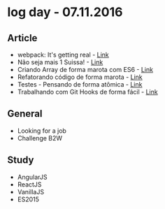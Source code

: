 # log day - 07.11.2016

## Article 

- webpack: It's getting real - [Link](https://medium.com/webpack/webpack-its-getting-real-92c60fca1db1#.jinhad9x2)
- Não seja mais 1 Suissa! - [Link](http://nomadev.com.br/n%C3%A3o-seja-mais-1-suissa/)
- Criando Array de forma marota com ES6 - [Link](http://nomadev.com.br/criando-array-de-forma-marota-com-es6/)
- Refatorando código de forma marota - [Link](http://nomadev.com.br/refatorando-codigo-de-forma-marota/)
- Testes - Pensando de forma atômica - [Link](http://nomadev.com.br/testes-pensando-de-forma-at%C3%B4mica/)
- Trabalhando com Git Hooks de forma fácil - [Link](https://willianjusten.com.br/trabalhando-com-git-hooks-de-forma-facil/)


## General 

- Looking for a job
- Challenge B2W


## Study

- AngularJS
- ReactJS
- VanillaJS 
- ES2015
